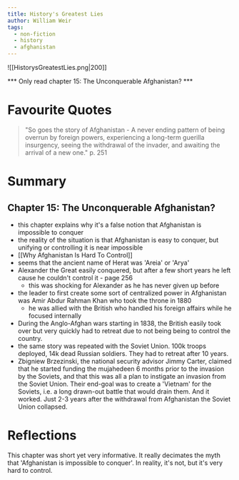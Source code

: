 ```yaml
---
title: History's Greatest Lies
author: William Weir
tags:
  - non-fiction
  - history
  - afghanistan
---
```

![[HistorysGreatestLies.png|200]]

*** Only read chapter 15: The Unconquerable Afghanistan? ***
# Favourite Quotes
> "So goes the story of Afghanistan - A never ending pattern of being overrun by foreign powers, experiencing a long-term guerilla insurgency, seeing the withdrawal of the invader, and awaiting the arrival of a new one." p. 251

# Summary
## Chapter 15: The Unconquerable Afghanistan?
- this chapter explains why it's a false notion that Afghanistan is impossible to conquer
- the reality of the situation is that Afghanistan is easy to conquer, but unifying or controlling it is near impossible
- [[Why Afghanistan Is Hard To Control]]
- seems that the ancient name of Herat was 'Areia' or 'Arya'
- Alexander the Great easily conquered, but after a few short years he left cause he couldn't control it - page 256
	- this was shocking for Alexander as he has never given up before
- the leader to first create some sort of centralized power in Afghanistan was Amir Abdur Rahman Khan who took the throne in 1880
	- he was allied with the British who handled his foreign affairs while he focused internally
- During the Anglo-Afghan wars starting in 1838, the British easily took over but very quickly had to retreat due to not being being to control the country.
- the same story was repeated with the Soviet Union. 100k troops deployed, 14k dead Russian soldiers. They had to retreat after 10 years.
- Zbigniew Brzezinski, the national security advisor Jimmy Carter, claimed that he started funding the mujahedeen 6 months prior to the invasion by the Soviets, and that this was all a plan to instigate an invasion from the Soviet Union. Their end-goal was to create a 'Vietnam' for the Soviets, i.e. a long drawn-out battle that would drain them. And it worked. Just 2-3 years after the withdrawal from Afghanistan the Soviet Union collapsed.

# Reflections
This chapter was short yet very informative. It really decimates the myth that 'Afghanistan is impossible to conquer'. In reality, it's not, but it's very hard to control.
